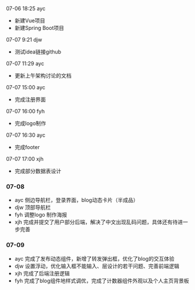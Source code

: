 07-06 18:25 ayc

- 新建Vue项目
- 新建Spring Boot项目

07-07 9:21 djw

- 测试idea链接github

07-07 11:29 ayc

- 更新上午架构讨论的文档

07-07 15:00 ayc

- 完成注册界面

07-07 16:00 fyh

- 完成logo制作

07-07 16:30 ayc

- 完成footer

07-07 17:00 xjh

- 完成部分数据表设计

### 07-08

- ayc 侧边导航栏，登录界面，blog动态卡片（半成品）
- djw 顶部导航栏
- fyh 调整logo 制作海报
- xjh 完成并提交了用户部分后端，解决了中文出现乱码问题，具体还有待进一步完善

### 07-09

- ayc 完成了发布动态组件，新增了转发弹出框，优化了blog的交互体验
- djw 设置浮动，优化输入框不能输入、层设计的若干问题、完善前端逻辑
- xjh 完成了后端注册逻辑
- fyh 完成了blog组件地样式调优，完成了计数器组件外观以及个人主页背景板
